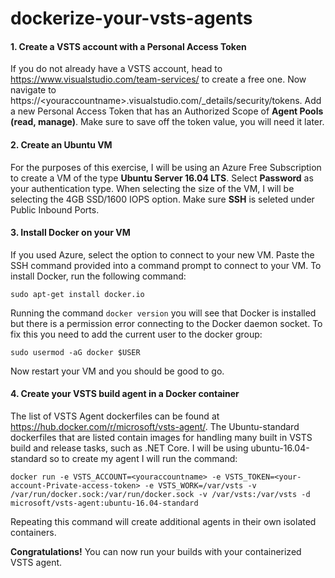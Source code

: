 # dockerize-your-vsts-agents

#### 1. Create a VSTS account with a Personal Access Token
If you do not already have a VSTS account, head to https://www.visualstudio.com/team-services/ to create a free one. Now navigate to https://\<youraccountname\>.visualstudio.com/_details/security/tokens. Add a new Personal Access Token that has an Authorized Scope of **Agent Pools (read, manage)**. Make sure to save off the token value, you will need it later.


#### 2. Create an Ubuntu VM
For the purposes of this exercise, I will be using an Azure Free Subscription to create a VM of the type **Ubuntu Server 16.04 LTS**. Select **Password** as your authentication type. When selecting the size of the VM, I will be selecting the 4GB SSD/1600 IOPS option. Make sure **SSH** is seleted under Public Inbound Ports.


#### 3. Install Docker on your VM
If you used Azure, select the option to connect to your new VM. Paste the SSH command provided into a command prompt to connect to your VM. To install Docker, run the following command:

`sudo apt-get install docker.io`

Running the command `docker version` you will see that Docker is installed but there is a permission error connecting to the Docker daemon socket. To fix this you need to add the current user to the docker group:

`sudo usermod -aG docker $USER`

Now restart your VM and you should be good to go.


#### 4. Create your VSTS build agent in a Docker container
The list of VSTS Agent dockerfiles can be found at https://hub.docker.com/r/microsoft/vsts-agent/. The Ubuntu-standard dockerfiles that are listed contain images for handling many built in VSTS build and release tasks, such as .NET Core. I will be using ubuntu-16.04-standard so to create my agent I will run the command: 

`docker run -e VSTS_ACCOUNT=<youraccountname> -e VSTS_TOKEN=<your-account-Private-access-token> -e VSTS_WORK=/var/vsts -v /var/run/docker.sock:/var/run/docker.sock -v /var/vsts:/var/vsts -d microsoft/vsts-agent:ubuntu-16.04-standard`

Repeating this command will create additional agents in their own isolated containers.

**Congratulations!** You can now run your builds with your containerized VSTS agent.
